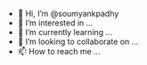- 👋 Hi, I’m @soumyankpadhy
- 👀 I’m interested in ...
- 🌱 I’m currently learning ...
- 💞️ I’m looking to collaborate on ...
- 📫 How to reach me ...

<!---
soumyankpadhy/soumyankpadhy is a ✨ special ✨ repository because its `README.md` (this file) appears on your GitHub profile.
You can click the Preview link to take a look at your changes.
--->
